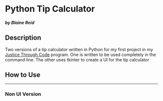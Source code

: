 # Python Tip Calculator

##### *by Blaine Reid*

## Description

Two versions of a tip calculator written in Python for my first project in my [Justice Through Code](https://centerforjustice.columbia.edu/justicethroughcode) program. One is written to be used completely in the command line. The other uses tkinter to create a UI for the tip calculator

## How to Use

---

### Non UI Version
